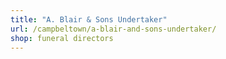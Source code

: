 ```yaml
---
title: "A. Blair & Sons Undertaker"
url: /campbeltown/a-blair-and-sons-undertaker/
shop: funeral directors
---
```


